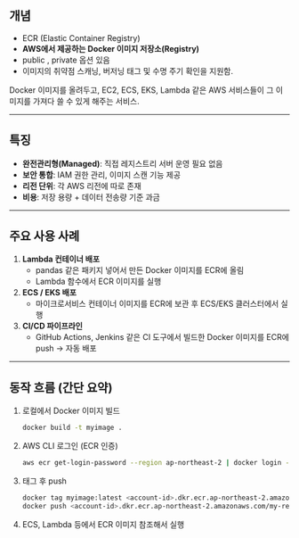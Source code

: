 ## 개념

- ECR (Elastic Container Registry)
- **AWS에서 제공하는 Docker 이미지 저장소(Registry)**
- public , private 옵션 있음
- 이미지의 취약점 스캐닝, 버저닝 태그 및 수명 주기 확인을 지원함.

Docker 이미지를 올려두고, EC2, ECS, EKS, Lambda 같은 AWS 서비스들이 그 이미지를 가져다 쓸 수 있게 해주는 서비스.

---

## 특징

- **완전관리형(Managed)**: 직접 레지스트리 서버 운영 필요 없음
- **보안 통합**: IAM 권한 관리, 이미지 스캔 기능 제공
- **리전 단위**: 각 AWS 리전에 따로 존재
- **비용**: 저장 용량 + 데이터 전송량 기준 과금

---

## 주요 사용 사례

1. **Lambda 컨테이너 배포**
    - pandas 같은 패키지 넣어서 만든 Docker 이미지를 ECR에 올림
    - Lambda 함수에서 ECR 이미지를 실행
2. **ECS / EKS 배포**
    - 마이크로서비스 컨테이너 이미지를 ECR에 보관 후 ECS/EKS 클러스터에서 실행
3. **CI/CD 파이프라인**
    - GitHub Actions, Jenkins 같은 CI 도구에서 빌드한 Docker 이미지를 ECR에 push → 자동 배포

---

## 동작 흐름 (간단 요약)

1. 로컬에서 Docker 이미지 빌드
    
    ```bash
    docker build -t myimage .
    ```
    
2. AWS CLI 로그인 (ECR 인증)
    
    ```bash
    aws ecr get-login-password --region ap-northeast-2 | docker login --username AWS --password-stdin <account-id>.dkr.ecr.ap-northeast-2.amazonaws.com
    ```
    
3. 태그 후 push
    
    ```bash
    docker tag myimage:latest <account-id>.dkr.ecr.ap-northeast-2.amazonaws.com/my-repo:latest
    docker push <account-id>.dkr.ecr.ap-northeast-2.amazonaws.com/my-repo:latest
    ```
    
4. ECS, Lambda 등에서 ECR 이미지 참조해서 실행
